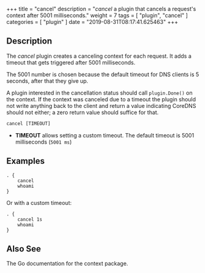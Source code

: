 +++
title = "cancel"
description = "*cancel* a plugin that cancels a request's context after 5001 milliseconds."
weight = 7
tags = [ "plugin", "cancel" ]
categories = [ "plugin" ]
date = "2019-08-31T08:17:41.625463"
+++

## Description

The *cancel* plugin creates a canceling context for each request. It adds a timeout that gets
triggered after 5001 milliseconds.

The 5001 number is chosen because the default timeout for DNS clients is 5 seconds, after that they
give up.

A plugin interested in the cancellation status should call `plugin.Done()` on the context. If the
context was canceled due to a timeout the plugin should not write anything back to the client and
return a value indicating CoreDNS should not either; a zero return value should suffice for that.

~~~ txt
cancel [TIMEOUT]
~~~

* **TIMEOUT** allows setting a custom timeout. The default timeout is 5001 milliseconds (`5001 ms`)

## Examples

~~~ corefile
. {
    cancel
    whoami
}
~~~

Or with a custom timeout:

~~~ corefile
. {
    cancel 1s
    whoami
}
~~~

## Also See

The Go documentation for the context package.
